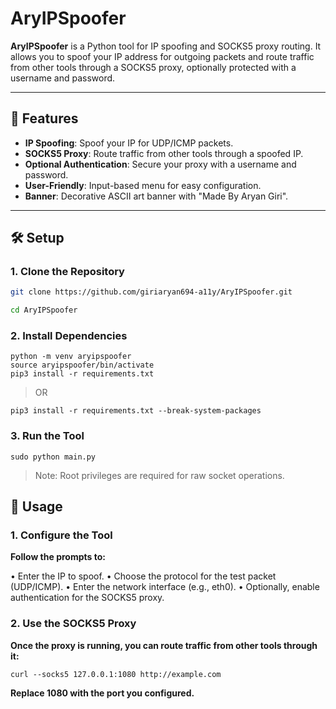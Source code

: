 # AryIPSpoofer

**AryIPSpoofer** is a Python tool for IP spoofing and SOCKS5 proxy routing. It allows you to spoof your IP address for outgoing packets and route traffic from other tools through a SOCKS5 proxy, optionally protected with a username and password.

---

## 📌 Features
- **IP Spoofing**: Spoof your IP for UDP/ICMP packets.
- **SOCKS5 Proxy**: Route traffic from other tools through a spoofed IP.
- **Optional Authentication**: Secure your proxy with a username and password.
- **User-Friendly**: Input-based menu for easy configuration.
- **Banner**: Decorative ASCII art banner with "Made By Aryan Giri".

---

## 🛠 Setup

### 1. Clone the Repository
```bash
git clone https://github.com/giriaryan694-a11y/AryIPSpoofer.git

cd AryIPSpoofer
```
### 2. Install Dependencies

```
python -m venv aryipspoofer
source aryipspoofer/bin/activate
pip3 install -r requirements.txt

```
> OR
```
pip3 install -r requirements.txt --break-system-packages
```

### 3. Run the Tool

```
sudo python main.py
```

> Note: Root privileges are required for raw socket operations.

## 🚀 Usage

### 1. Configure the Tool
**Follow the prompts to:**

• Enter the IP to spoof.
• Choose the protocol for the test packet (UDP/ICMP).
• Enter the network interface (e.g., eth0).
• Optionally, enable authentication for the SOCKS5 proxy.

### 2. Use the SOCKS5 Proxy
**Once the proxy is running, you can route traffic from other tools through it:**
```
curl --socks5 127.0.0.1:1080 http://example.com
```
**Replace 1080 with the port you configured.**


